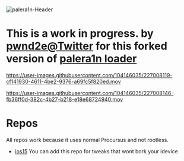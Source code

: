 
# 
![palera1n-Header](https://user-images.githubusercontent.com/104146035/204871654-854b47a5-866b-41e1-aaab-8059cbfc4b9a.jpg)






# This is a work in progress. by [pwnd2e@Twitter](https://twitter.com/pwnd2e) for this forked version of [palera1n loader](https://github.com/palera1n/loader)



https://user-images.githubusercontent.com/104146035/227008119-cf141930-4611-4be2-9376-a69fc5f820ed.mov



https://user-images.githubusercontent.com/104146035/227008146-fb36ff0d-382c-4b27-b218-e18e68724940.mov







# Repos
All repos work because it uses normal Procursus and not rootless.
- [ios15](https://www.2escustomservices.com/iOS15) You can add this repo for tweaks that wont bork your idevice


